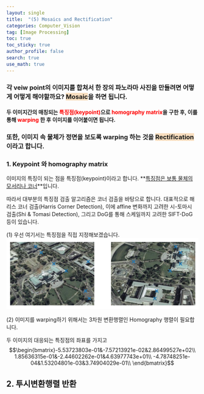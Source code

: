 ```yaml
---
layout: single  
title:  "(5) Mosaics and Rectification"
categories: Computer_Vision
tag: [Image Processing]
toc: true
toc_sticky: true
author_profile: false
search: true
use_math: true
---
```


### 각 veiw point의 이미지를 합쳐서 한 장의 파노라마 사진을 만들려면 어떻게 어떻게 해야할까요? <span style='background-color:#F7DDBE'>Mosaic</span>을 하면 됩니다.
#### 두 이미지간의 매칭되는 <span style="color:#ff0000">특징점(keypoint)</span>으로 <span style="color:#ff0000">homography matrix</span>을 구한 후, 이를 통해 <span style="color:#ff0000">warping</span> 한 후 이미지를 이어붙이면 됩니다.     

### 또한, 이미지 속 물체가 정면을 보도록 warping 하는 것을 <span style='background-color:#F7DDBE'>Rectification</span> 이라고 합니다.    

### 1. Keypoint 와 homography matrix

이미지의 특징이 되는 점을 특징점(keypoint)이라고 합니다. **<u>특징점은 보통 물체의 모서리나 코너</u>**입니다. 

따라서 대부분의 특징점 검출 알고리즘은 코너 검출을 바탕으로 합니다. 대표적으로 해리스 코너 검출(Harris Corner Detection), 이에 affine 변화까지 고려한 시-토마시 검출(Shi & Tomasi Detection), 그리고 DoG를 통해 스케일까지 고려한 SIFT-DoG 등이 있습니다.  

(1) 우선 여기서는 특징점을 직접 지정해보겠습니다. 
<img src="/assets/images/2023-03-29-warping/keypoint.png" alt="이미지 특징점"/>

(2) 이미지를 warping하기 위해서는 3차원 변환행렬인 Homography 행렬이 필요합니다.  

두 이미지의 대응되는 특징점의 좌표를 가지고
$$\begin{bmatrix}-5.53723803e-01&-7.57213921e-02&2.86499527e+02\\  
1.85636315e-01&-2.44602262e-01&4.63977743e+01\\ 
-4.78748251e-04&1.53204801e-03&3.74904029e-01\\ \end{bmatrix}$$

<!-- <img src="/assets/images/2023-03-29-Mosaics_Rectification/keypoint.png" alt="이미지 특징점" style="zoom:100%;" /> <br/> -->
<!-- https://staff.fnwi.uva.nl/r.vandenboomgaard/IPCV20162017/20162017/LabExercises/Lab_ImageMosaic.html -->

<!-- https://hygenie-studynote.tistory.com/52 -->


## 2. 투시변환행렬 반환
<!-- https://deep-learning-study.tistory.com/200 -->